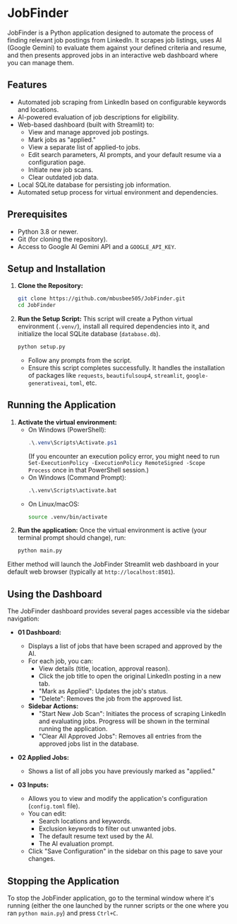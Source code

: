 # JobFinder

JobFinder is a Python application designed to automate the process of finding relevant job postings from LinkedIn. It scrapes job listings, uses AI (Google Gemini) to evaluate them against your defined criteria and resume, and then presents approved jobs in an interactive web dashboard where you can manage them.

## Features

*   Automated job scraping from LinkedIn based on configurable keywords and locations.
*   AI-powered evaluation of job descriptions for eligibility.
*   Web-based dashboard (built with Streamlit) to:
    *   View and manage approved job postings.
    *   Mark jobs as "applied."
    *   View a separate list of applied-to jobs.
    *   Edit search parameters, AI prompts, and your default resume via a configuration page.
    *   Initiate new job scans.
    *   Clear outdated job data.
*   Local SQLite database for persisting job information.
*   Automated setup process for virtual environment and dependencies.

## Prerequisites

*   Python 3.8 or newer.
*   Git (for cloning the repository).
*   Access to Google AI Gemini API and a `GOOGLE_API_KEY`.

## Setup and Installation

1.  **Clone the Repository:**
    ```bash
    git clone https://github.com/mbusbee505/JobFinder.git
    cd JobFinder
    ```

2.  **Run the Setup Script:**
    This script will create a Python virtual environment (`.venv/`), install all required dependencies into it, and initialize the local SQLite database (`database.db`).
    ```bash
    python setup.py
    ```
    *   Follow any prompts from the script.
    *   Ensure this script completes successfully. It handles the installation of packages like `requests`, `beautifulsoup4`, `streamlit`, `google-generativeai`, `toml`, etc.

## Running the Application


1.  **Activate the virtual environment:**
    *   On Windows (PowerShell):
        ```powershell
        .\.venv\Scripts\Activate.ps1
        ```
        (If you encounter an execution policy error, you might need to run `Set-ExecutionPolicy -ExecutionPolicy RemoteSigned -Scope Process` once in that PowerShell session.)
    *   On Windows (Command Prompt):
        ```cmd
        .\.venv\Scripts\activate.bat
        ```
    *   On Linux/macOS:
        ```bash
        source .venv/bin/activate
        ```
2.  **Run the application:**
    Once the virtual environment is active (your terminal prompt should change), run:
    ```bash
    python main.py
    ```

Either method will launch the JobFinder Streamlit web dashboard in your default web browser (typically at `http://localhost:8501`).

## Using the Dashboard

The JobFinder dashboard provides several pages accessible via the sidebar navigation:

*   **01 Dashboard:**
    *   Displays a list of jobs that have been scraped and approved by the AI.
    *   For each job, you can:
        *   View details (title, location, approval reason).
        *   Click the job title to open the original LinkedIn posting in a new tab.
        *   "Mark as Applied": Updates the job's status.
        *   "Delete": Removes the job from the approved list.
    *   **Sidebar Actions:**
        *   "Start New Job Scan": Initiates the process of scraping LinkedIn and evaluating jobs. Progress will be shown in the terminal running the application.
        *   "Clear All Approved Jobs": Removes all entries from the approved jobs list in the database.

*   **02 Applied Jobs:**
    *   Shows a list of all jobs you have previously marked as "applied."

*   **03 Inputs:**
    *   Allows you to view and modify the application's configuration (`config.toml` file).
    *   You can edit:
        *   Search locations and keywords.
        *   Exclusion keywords to filter out unwanted jobs.
        *   The default resume text used by the AI.
        *   The AI evaluation prompt.
    *   Click "Save Configuration" in the sidebar on this page to save your changes.

## Stopping the Application

To stop the JobFinder application, go to the terminal window where it's running (either the one launched by the runner scripts or the one where you ran `python main.py`) and press `Ctrl+C`.


